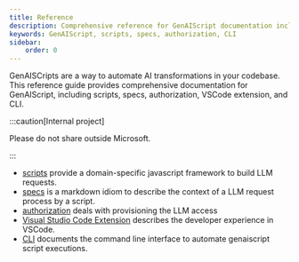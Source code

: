 ```yaml
---
title: Reference
description: Comprehensive reference for GenAIScript documentation including scripts, specs, authorization, VSCode extension, and CLI.
keywords: GenAIScript, scripts, specs, authorization, CLI
sidebar:
    order: 0
---
```


GenAISCripts are a way to automate AI transformations in your codebase. This reference guide provides comprehensive documentation for GenAIScript, including scripts, specs, authorization, VSCode extension, and CLI.

:::caution[Internal project]

Please do not share outside Microsoft.

:::

- [scripts](./scripts) provide a domain-specific javascript framework to build LLM requests.
- [specs](./specs) is a markdown idiom to describe the context of a LLM request process by a script.
- [authorization](./token) deals with provisioning the LLM access
- [Visual Studio Code Extension](./vscode) describes the developer experience in VSCode.
- [CLI](./cli) documents the command line interface to automate genaiscript script executions.
